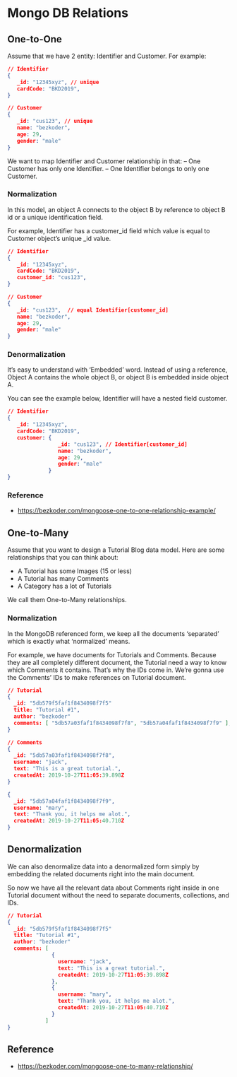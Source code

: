 # Mongo DB Relations

## One-to-One

Assume that we have 2 entity: Identifier and Customer. For example:
```json
// Identifier
{
   _id: "12345xyz", // unique
   cardCode: "BKD2019",
}

// Customer
{
   _id: "cus123", // unique
   name: "bezkoder",
   age: 29,
   gender: "male"
}
```

We want to map Identifier and Customer relationship in that:
– One Customer has only one Identifier.
– One Identifier belongs to only one Customer.


### Normalization

In this model, an object A connects to the object B by reference to object B id or a unique identification field.

For example, Identifier has a customer_id field which value is equal to Customer object’s unique _id value.
```json
// Identifier
{
   _id: "12345xyz",
   cardCode: "BKD2019",
   customer_id: "cus123",
}

// Customer
{
   _id: "cus123",  // equal Identifier[customer_id]
   name: "bezkoder",
   age: 29,
   gender: "male"
}
```

### Denormalization

It’s easy to understand with ‘Embedded’ word. Instead of using a reference, Object A contains the whole object B, or object B is embedded inside object A.

You can see the example below, Identifier will have a nested field customer.
```json
// Identifier
{
   _id: "12345xyz",
   cardCode: "BKD2019",
   customer: {
                _id: "cus123", // Identifier[customer_id]
                name: "bezkoder",
                age: 29,
                gender: "male"
             }
}
```

### Reference 

- https://bezkoder.com/mongoose-one-to-one-relationship-example/


## One-to-Many

Assume that you want to design a Tutorial Blog data model. Here are some relationships that you can think about:

- A Tutorial has some Images (15 or less)
- A Tutorial has many Comments
- A Category has a lot of Tutorials

We call them One-to-Many relationships.

### Normalization
In the MongoDB referenced form, we keep all the documents ‘separated’ which is exactly what ‘normalized’ means.

For example, we have documents for Tutorials and Comments. Because they are all completely different document, the Tutorial need a way to know which Comments it contains. That’s why the IDs come in. We’re gonna use the Comments’ IDs to make references on Tutorial document.
```json
// Tutorial
{
  _id: "5db579f5faf1f8434098f7f5"
  title: "Tutorial #1",
  author: "bezkoder"
  comments: [ "5db57a03faf1f8434098f7f8", "5db57a04faf1f8434098f7f9" ],
}

// Comments
{
  _id: "5db57a03faf1f8434098f7f8",
  username: "jack",
  text: "This is a great tutorial.",
  createdAt: 2019-10-27T11:05:39.898Z
}

{
  _id: "5db57a04faf1f8434098f7f9",
  username: "mary",
  text: "Thank you, it helps me alot.",
  createdAt: 2019-10-27T11:05:40.710Z
}
```

## Denormalization

We can also denormalize data into a denormalized form simply by embedding the related documents right into the main document.

So now we have all the relevant data about Comments right inside in one Tutorial document without the need to separate documents, collections, and IDs.
```json
// Tutorial
{
  _id: "5db579f5faf1f8434098f7f5"
  title: "Tutorial #1",
  author: "bezkoder"
  comments: [
			  {
			    username: "jack",
			    text: "This is a great tutorial.",
			    createdAt: 2019-10-27T11:05:39.898Z
			  },
			  {
			    username: "mary",
			    text: "Thank you, it helps me alot.",
			    createdAt: 2019-10-27T11:05:40.710Z
			  }
			]
}
```

## Reference

- https://bezkoder.com/mongoose-one-to-many-relationship/


